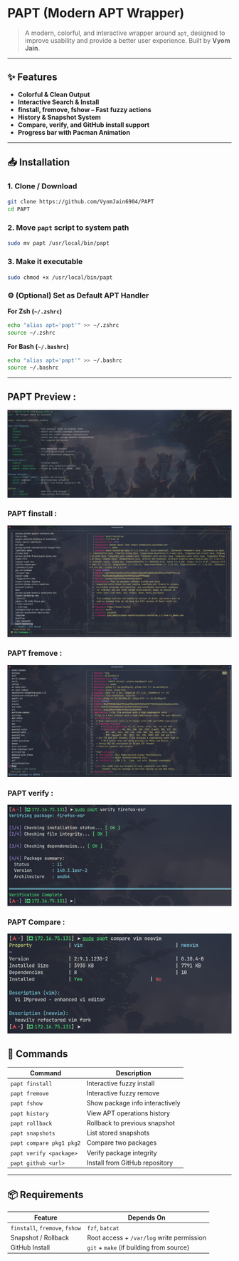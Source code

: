 # PAPT (Modern APT Wrapper)

> A modern, colorful, and interactive wrapper around `apt`, designed to improve usability and provide a better user experience.
> Built by **Vyom Jain**.

---

## ✨ Features

-  **Colorful & Clean Output**
-  **Interactive Search & Install**
-  **finstall, fremove, fshow – Fast fuzzy actions**
-  **History & Snapshot System**
-  **Compare, verify, and GitHub install support**
-  **Progress bar with Pacman Animation**

---

## 📥 Installation

### 1. Clone / Download

```bash
git clone https://github.com/VyomJain6904/PAPT
cd PAPT
```

### 2. Move `papt` script to system path

```bash
sudo mv papt /usr/local/bin/papt
```

### 3. Make it executable

```bash
sudo chmod +x /usr/local/bin/papt
```

### ⚙️ (Optional) Set as Default APT Handler

**For Zsh (`~/.zshrc`)**
```bash
echo "alias apt='papt'" >> ~/.zshrc
source ~/.zshrc
```

**For Bash (`~/.bashrc`)**
```bash
echo "alias apt='papt'" >> ~/.bashrc
source ~/.bashrc
```

---

## PAPT Preview :

![PAPT Help](/assets/help.png)

### PAPT finstall :

![PAPT finstall](/assets/finstall.png)

### PAPT fremove :

![PAPT fremove](/assets/fremove.png)

### PAPT verify :

![PAPT verify](/assets/verify.png)

### PAPT Compare :

![PAPT compare](/assets/compare.png)


## 🧠 Commands

| Command                 | Description                               |
| ----------------------- | ----------------------------------------- |
| `papt finstall`         | Interactive fuzzy install                 |
| `papt fremove`          | Interactive fuzzy remove                  |
| `papt fshow`            | Show package info interactively           |
| `papt history`          | View APT operations history               |
| `papt rollback`         | Rollback to previous snapshot             |
| `papt snapshots`        | List stored snapshots                     |
| `papt compare pkg1 pkg2`| Compare two packages                      |
| `papt verify <package>` | Verify package integrity                  |
| `papt github <url>`     | Install from GitHub repository            |

---

## 📦 Requirements

| Feature                        | Depends On                                |
| ------------------------------ | ----------------------------------------- |
| `finstall`, `fremove`, `fshow` | `fzf`, `batcat`                           |
| Snapshot / Rollback            | Root access + `/var/log` write permission |
| GitHub Install                 | `git` + `make` (if building from source)  |
